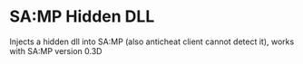 SA:MP Hidden DLL
==============

Injects a hidden dll into SA:MP (also anticheat client cannot detect it), works with SA:MP version 0.3D
